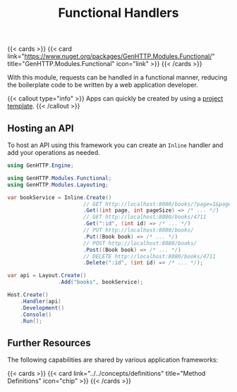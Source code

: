 ﻿---
title: Functional Handlers
description: Respond to HTTP requests in a functional manner with no boiler code.
weight: 2
cascade:
  type: docs
---

{{< cards >}}
{{< card link="https://www.nuget.org/packages/GenHTTP.Modules.Functional/" title="GenHTTP.Modules.Functional" icon="link" >}}
{{< /cards >}}

With this module, requests can be handled in a functional manner, reducing
the boilerplate code to be written by a web application developer.

{{< callout type="info" >}}
Apps can quickly be created by using a [project template](../../templates).
{{< /callout >}}

## Hosting an API

To host an API using this framework you can create an `Inline` handler and add
your operations as needed. 

```csharp
using GenHTTP.Engine;

using GenHTTP.Modules.Functional;
using GenHTTP.Modules.Layouting;

var bookService = Inline.Create()                        
                        // GET http://localhost:8080/books/?page=1&pageSize=20
                        .Get((int page, int pageSize) => /* ... */)
                        // GET http://localhost:8080/books/4711
                        .Get(":id", (int id) => /* ... */) 
                        // PUT http://localhost:8080/books/
                        .Put((Book book) => /* ... */) 
                        // POST http://localhost:8080/books/
                        .Post((Book book) => /* ... */) 
                        // DELETE http://localhost:8080/books/4711
                        .Delete(":id", (int id) => /* ... */); 

var api = Layout.Create()
                .Add("books", bookService);

Host.Create()
    .Handler(api)
    .Development()
    .Console()
    .Run();
```

## Further Resources

The following capabilities are shared by various application frameworks:

{{< cards >}}
{{< card link="../../concepts/definitions" title="Method Definitions" icon="chip" >}}
{{< /cards >}}

